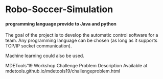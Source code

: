 # Robo-Soccer-Simulation
#### programming language provide to Java and python

The goal of the project is to develop the automatic control software for a team. Any programming language can be chosen (as long as it supports TCP/IP socket communication). 

Machine learning could also be used.

MDETools'19 Workshop Challenge Problem Description
Available at mdetools.github.io/mdetools19/challengeproblem.html
